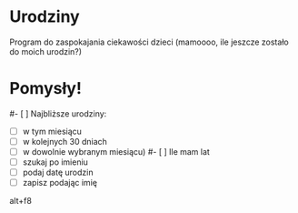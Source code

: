 Urodziny
========
Program do zaspokajania ciekawości dzieci (mamoooo, ile jeszcze zostało do moich urodzin?)

Pomysły!
========
#- [ ] Najbliższe urodziny:
- [ ] w tym miesiącu
- [ ] w kolejnych 30 dniach
- [ ] w dowolnie wybranym miesiącu)
#- [ ] Ile mam lat
- [ ] szukaj po imieniu
- [ ] podaj datę urodzin
- [ ] zapisz podając imię

alt+f8


